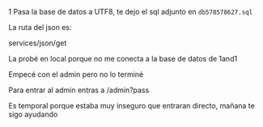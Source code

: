 1 Pasa la base de datos a UTF8, te dejo el sql adjunto en `db578578627.sql`

La ruta del json es:

services/json/get

La probé en local porque no me conecta a la base de datos de 1and1

Empecé con el admin pero no lo terminé

Para entrar al admin entras a /admin?pass

Es temporal porque estaba muy inseguro que entraran directo, mañana te sigo ayudando